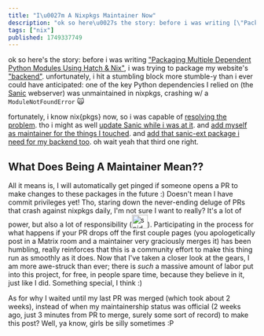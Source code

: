 ```yaml
---
title: "I\u0027m A Nixpkgs Maintainer Now"
description: "ok so here\u0027s the story: before i was writing [\"Packaging Multiple Dependent Python Modules Using Hatch \u0026 Nix\"](https://wolfgirl.dev/blog/..."
tags: ["nix"]
published: 1749337749
---
```


ok so here's the story: before i was writing ["Packaging Multiple Dependent Python Modules Using Hatch & Nix"](https://wolfgirl.dev/blog/2025-05-15-packaging-multiple-dependent-python-modules-using-hatch-nix/), i was trying to package my website's ["backend"](https://github.com/p0lyw0lf/crossposter). unfortunately, i hit a stumbling block more stumble-y than i ever could have anticipated: one of the key Python dependencies I relied on (the [Sanic](https://sanic.dev/en/) webserver) was unmaintained in nixpkgs, crashing w/ a `ModuleNotFoundError` 🙀

fortunately, i know nix{pkgs} now, so i was capable of [resolving the problem](https://github.com/NixOS/nixpkgs/pull/409605). tho i might as well [update Sanic while i was at it](https://github.com/NixOS/nixpkgs/pull/409599). and [add myself as maintainer for the things I touched](https://github.com/NixOS/nixpkgs/pull/410499). and [add that sanic-ext package i need for my backend too](https://github.com/NixOS/nixpkgs/pull/410691). oh wait yeah that third one right.

## What Does Being A Maintainer Mean??

All it means is, I will automatically get pinged if someone opens a PR to make changes to these packages in the future :) Doesn't mean I have commit privileges yet! Tho, staring down the never-ending deluge of PRs that crash against nixpkgs daily, I'm not sure I want to really? It's a lot of power, but also a lot of responsibility (<img src="https://static.wolfgirl.dev/polywolf/blog/01974c83-e2a2-7bb3-acae-aeb9b4cea33e/Mvc2-spiderman.png" alt="spiderman" title="spiderman" style="display: inline; width: 32px; height: 27.5px; vertical-align: bottom;" />). Participating in the process for what happens if your PR drops off the first couple pages (you apologetically post in a Matrix room and a maintainer very graciously merges it) has been humbling, really reinforces that this is a community effort to make this thing run as smoothly as it does. Now that I've taken a closer look at the gears, I am more awe-struck than ever; there is _such_ a massive amount of labor put into this project, for free, in people spare time, because they believe in it, just like I did. Something special, I think :)

As for why I waited until my last PR was merged (which took about 2 weeks), instead of when my maintainership status was official (2 weeks ago, just 3 minutes from PR to merge, surely some sort of record) to make this post? Well, ya know, girls be silly sometimes :P